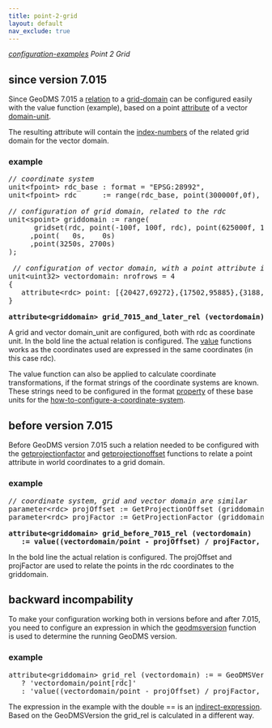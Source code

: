 ```yaml
---
title: point-2-grid
layout: default
nav_exclude: true
---
```

*[configuration-examples](configuration-examples) Point 2 Grid*

## since version 7.015

Since GeoDMS 7.015 a [relation](relation) to a [grid-domain](grid-domain) can be configured easily with the value function (example), based on a point [attribute](attribute) of a vector [domain-unit](domain-unit).

The resulting attribute will contain the [index-numbers](index-numbers) of the related grid domain for the vector domain.

### example
<pre>
<I>// coordinate system </I>
unit&lt;fpoint&gt; rdc_base : format = "EPSG:28992",
unit&lt;fpoint&gt; rdc      := range(rdc_base, point(300000f,0f), point(625000f,280000f));

<I>// configuration of grid domain, related to the rdc</I>
unit&lt;spoint&gt; griddomain := range(
      gridset(rdc, point(-100f, 100f, rdc), point(625000f, 10000f, rdc) ,'spoint')
     ,point(   0s,    0s)
     ,point(3250s, 2700s)
);

<I> // configuration of vector domain, with a point attribute in rdc coordinates</I>
unit&lt;uint32&gt; vectordomain: nrofrows = 4
{
   attribute&lt;rdc&gt; point: [{20427,69272},{17502,95885},{3188,80531},{12620,112190}];
}

<B>attribute&lt;griddomain&gt; grid_7015_and_later_rel (vectordomain) := vectordomain/point[griddomain];</B>
</pre>

A grid and vector domain_unit are configured, both with rdc as coordinate unit. In the bold line the actual relation is configured. The [value](value) functions works as the coordinates used are expressed in the same coordinates (in this case rdc).

The value function can also be applied to calculate coordinate transformations, if the format strings of the coordinate systems are known. These strings need to be configured in the format [property](property) of these base units for the [how-to-configure-a-coordinate-system](how-to-configure-a-coordinate-system).

## before version 7.015

Before GeoDMS version 7.015 such a relation needed to be configured with the [getprojectionfactor](getprojectionfactor) and [getprojectionoffset](getprojectionoffset) functions to relate a point attribute in world coordinates to a grid domain.

### example
<pre>
<I>// coordinate system, grid and vector domain are similar </I>
parameter&lt;rdc&gt; projOffset := GetProjectionOffset (griddomain); <I>// Result: [{625000, 10000)]</I>
parameter&lt;rdc&gt; projFactor := GetProjectionFactor (griddomain); <I>// Result: [(-100.0, 100.0)]</I>

<B>attribute&lt;griddomain&gt; grid_before_7015_rel (vectordomain) 
   := value((vectordomain/point - projOffset) / projFactor, griddomain);</B>
</pre>

In the bold line the actual relation is configured. The projOffset and projFactor are used to relate the points in the rdc coordinates to the griddomain.

## backward incompability

To make your configuration working both in versions before and after 7.015, you need to configure an expression in which the [geodmsversion](geodmsversion) function is used to determine the running GeoDMS version.

### example
<pre>
attribute&lt;griddomain&gt; grid_rel (vectordomain) := = GeoDMSVersion() > 7.015
   ? 'vectordomain/point[rdc]'
   : 'value((vectordomain/point - projOffset) / projFactor, griddomain")';
</pre>

The expression in the example with the double == is an [indirect-expression](indirect-expression). Based on the GeoDMSVersion the grid_rel is calculated in a different way.
